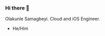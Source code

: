### Hi there 👋




Olakunle Samagbeyi.
Cloud and iOS Engineer.

- He/Him

<!--
**OlaSam/OlaSam** is a ✨ _special_ ✨ repository because its `README.md` (this file) appears on your GitHub profile.

Here are some ideas to get you started:

- 🔭 I’m currently working on ... getting a job on iOS development 
- 🌱 I’m currently learning ... Advanced iOS Development Stuff
- 👯 I’m looking to collaborate on ... StartUp stuff
- 🤔 I’m looking for help with ...
- 💬 Ask me about ...
- 📫 How to reach me: ...
- 😄 Pronouns: ...He/Him
- ⚡ Fun fact: ... I'm alive
-->
